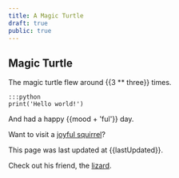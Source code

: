 ```yaml
---
title: A Magic Turtle
draft: true
public: true
---
```


Magic Turtle
------------
The magic turtle flew around {{3 ** three}} times.

    :::python
    print('Hello world!')

And had a happy {{mood + 'ful'}} day.

Want to visit a [joyful squirrel]({{link("joyful-squirrel")}})?

This page was last updated at {{lastUpdated}}.

Check out his friend, the [lizard]({{link('lizard')}}).
